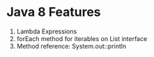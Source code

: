# Java 8 Features
1. Lambda Expressions
2. forEach method for iterables on List interface
3. Method reference: System.out::println
